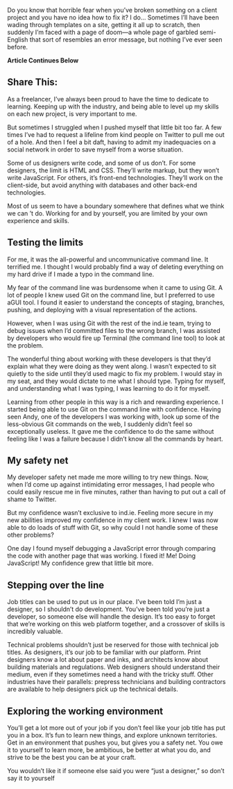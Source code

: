 Do you know that horrible fear when you’ve broken something on a client
project and you have no idea how to fix it? I do… Sometimes I’ll have been 
wading through templates on a site, getting it all up to scratch, then suddenly 
I’m faced with a page of doom—a whole page of garbled semi-English that sort of 
resembles an error message, but nothing I’ve ever seen before.

**Article Continues Below**<aside class="content-minutiae">

## Share This:</aside>

As a freelancer, I’ve always been proud to have the time to dedicate to
learning. Keeping up with the industry, and being able to level up my skills on 
each new project, is very important to me.

But sometimes I struggled when I pushed myself that little bit too far. A few
times I’ve had to request a lifeline from kind people on Twitter to pull me out 
of a hole. And then I feel a bit daft, having to admit my inadequacies on a 
social network in order to save myself from a worse situation.

Some of us designers write code, and some of us don’t. For some designers,
the limit is HTML and CSS. They’ll write markup, but they won’t write JavaScript.
For others, it’s front-end technologies. They’ll work on the client-side, but 
avoid anything with databases and other back-end technologies.

Most of us seem to have a boundary somewhere that defines what we think we can
’t do. Working for and by yourself, you are limited by your own experience and 
skills.

## Testing the limits

For me, it was the all-powerful and uncommunicative command line. It terrified
me. I thought I would probably find a way of deleting everything on my hard 
drive if I made a typo in the command line.

My fear of the command line was burdensome when it came to using Git. A lot of
people I knew used Git on the command line, but I preferred to use aGUI tool. I
found it easier to understand the concepts of staging, branches, pushing, and 
deploying with a visual representation of the actions.

However, when I was using Git with the rest of the ind.ie team, trying to debug
issues when I’d committed files to the wrong branch, I was assisted by 
developers who would fire up Terminal (the command line tool) to look at the 
problem.

The wonderful thing about working with these developers is that they’d
explain what they were doing as they went along. I wasn’t expected to sit 
quietly to the side until they’d used magic to fix my problem. I would stay in 
my seat, and they would dictate to me what I should type. Typing for myself, and
understanding what I was typing, I was learning to do it for myself.

Learning from other people in this way is a rich and rewarding experience. I
started being able to use Git on the command line with confidence. Having seen 
Andy, one of the developers I was working with, look up some of the less-obvious
Git commands on the web, I suddenly didn’t feel so exceptionally useless. It 
gave me the confidence to do the same without feeling like I was a failure 
because I didn’t know all the commands by heart.

## My safety net

My developer safety net made me more willing to try new things. Now, when I’d
come up against intimidating error messages, I had people who could easily 
rescue me in five minutes, rather than having to put out a call of shame to 
Twitter.

But my confidence wasn’t exclusive to ind.ie. Feeling more secure in my new
abilities improved my confidence in my client work. I knew I was now able to do 
loads of stuff with Git, so why could I not handle some of these other problems?

One day I found myself debugging a JavaScript error through comparing the code
with another page that was working. I fixed it! Me! Doing JavaScript! My 
confidence grew that little bit more.

## Stepping over the line

Job titles can be used to put us in our place. I’ve been told I’m just a
designer, so I shouldn’t do development. You’ve been told you’re just a 
developer, so someone else will handle the design. It’s too easy to forget that 
we’re working on this web platform together, and a crossover of skills is 
incredibly valuable.

Technical problems shouldn’t just be reserved for those with technical job
titles. As designers, it’s our job to be familiar with our platform. Print 
designers know a lot about paper and inks, and architects know about building 
materials and regulations. Web designers should understand their medium, even if
they sometimes need a hand with the tricky stuff. Other industries have their 
parallels: prepress technicians and building contractors are available to help 
designers pick up the technical details.

## Exploring the working environment

You’ll get a lot more out of your job if you don’t feel like your job title
has put you in a box. It’s fun to learn new things, and explore unknown 
territories. Get in an environment that pushes you, but gives you a safety net. 
You owe it to yourself to learn more, be ambitious, be better at what you do, 
and strive to be the best you can be at your craft.

You wouldn’t like it if someone else said you were “just a designer,” so
don’t say it to yourself